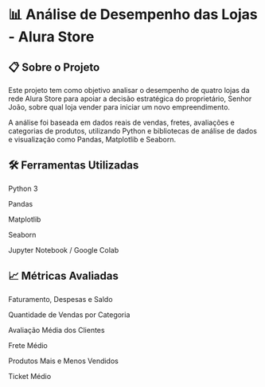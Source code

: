 # 📊 Análise de Desempenho das Lojas - Alura Store

<h2> 📋 Sobre o Projeto </h2>
Este projeto tem como objetivo analisar o desempenho de quatro lojas da rede Alura Store para apoiar a decisão estratégica do proprietário, Senhor João, sobre qual loja vender para iniciar um novo empreendimento.

A análise foi baseada em dados reais de vendas, fretes, avaliações e categorias de produtos, utilizando Python e bibliotecas de análise de dados e visualização como Pandas, Matplotlib e Seaborn.

<h2 > 🛠️ Ferramentas Utilizadas </h2>
Python 3

Pandas

Matplotlib

Seaborn

Jupyter Notebook / Google Colab

<h2> 📈 Métricas Avaliadas </h2>
Faturamento, Despesas e Saldo

Quantidade de Vendas por Categoria

Avaliação Média dos Clientes

Frete Médio

Produtos Mais e Menos Vendidos

Ticket Médio

